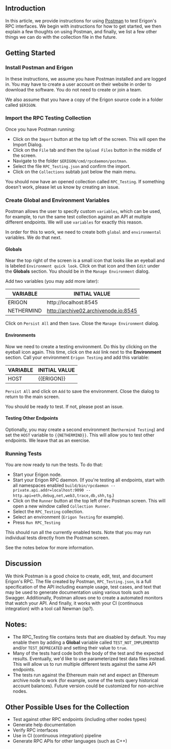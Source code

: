 ## Introduction

In this article, we provide instructions for using [Postman](https://www.postman.com/) to test Erigon's RPC interfaces. We begin with instructions for how to get started, we then explain a few thoughts on using Postman, and finally, we list a few other things we can do with the collection file in the future.

## Getting Started

### Install Postman and Erigon

In these instructions, we assume you have Postman installed and are logged in. You may have to create a user account on their website in order to download the software. You do not need to create or join a team.

We also assume that you have a copy of the Erigon source code in a folder called `$ERIGON`.

### Import the RPC Testing Collection

Once you have Postman running:

-   Click on the `Import` button at the top left of the screen. This will open the Import Dialog.
-   Click on the `File` tab and then the `Upload Files` button in the middle of the screen.
-   Navigate to the folder `$ERIGON/cmd/rpcdaemon/postman`.
-   Select the file `RPC_Testing.json` and confirm the import.
-   Click on the `Collections` subtab just below the main menu.

You should now have an opened collection called `RPC_Testing`. If something doesn't work, please let us know by creating an issue.

### Create Global and Environment Variables

Postman allows the user to specify custom `variables`, which can be used, for example, to run the same test collection against an API at multiple different endpoints. We will use `variables` for exactly this reason.

In order for this to work, we need to create both `global` and `environmental` variables. We do that next.

#### Globals

Near the top right of the screen is a small icon that looks like an eyeball and is labeled `Environment quick look`. Click on that icon and then `Edit` under the **Globals** section. You should be in the `Manage Environment` dialog.

Add two variables (you may add more later):

| VARIABLE   | INITIAL VALUE                        |
| ---------- | ------------------------------------ |
| ERIGON     | http://localhost:8545                |
| NETHERMIND | http://archive02.archivenode.io:8545 |

Click on `Persist All` and then `Save`. Close the `Manage Environment` dialog.

#### Environments

Now we need to create a testing environment. Do this by clicking on the eyeball icon again. This time, click on the `Add` link next to the **Environment** section. Call your environment `Erigon Testing` and add this variable:

| VARIABLE | INITIAL VALUE |
| -------- | ------------- |
| HOST     | {{ERIGON}}    |

`Persist All` and click on `Add` to save the environment. Close the dialog to return to the main screen.

You should be ready to test. If not, please post an issue.

#### Testing Other Endpoints

Optionally, you may create a second environment (`Nethermind Testing`) and set the `HOST` variable to `{{NETHERMIND}}`. This will allow you to test other endpoints. We leave that as an exercise.

### Running Tests

You are now ready to run the tests. To do that:

-   Start your Erigon node.
-   Start your Erigon RPC daemon. (If you're testing all endpoints, start with all namespaces enabled `build/bin/rpcdaemon --private.api.addr=localhost:9090 --http.api=eth,debug,net,web3,trace,db,shh,tg`.)
-   Click on the `Runner` button at the top left of the Postman screen. This will open a new window called `Collection Runner`.
-   Select the `RPC_Testing` collection.
-   Select an environment (`Erigon Testing` for example).
-   Press `Run RPC_Testing`

This should run all the currently enabled tests. Note that you may run individual tests directly from the Postman screen.

See the notes below for more information.

## Discussion

We think Postman is a good choice to create, edit, test, and document Erigon's RPC. The file created by Postman, `RPC_Testing.json`, is a full specification of the API including example usage, test cases, and text that may be used to generate documentation using various tools such as Swagger. Additionally, Postman allows one to create a automated monitors that watch your API. And finally, it works with your CI (continuous integration) with a tool call Newman (sp?).

## Notes:

-   The RPC_Testing file contains tests that are disabled by default. You may enable them by adding a **Global** variable called `TEST_NOT_IMPLEMENTED` and/or `TEST_DEPRECATED` and setting their value to `true`.
-   Many of the tests hard code both the body of the test and the expected results. Eventually, we'd like to use parameterized test data files instead. This will allow us to run multiple different tests against the same API endpoints.
-   The tests run against the Ethereum main net and expect an Ethereum archive node to work (for example, some of the tests query historical account balances). Future version could be customized for non-archive nodes.

## Other Possible Uses for the Collection

-   Test against other RPC endpoints (including other nodes types)
-   Generate help documentation
-   Verify RPC interfaces
-   Use in CI (continuous integration) pipeline
-   Generate RPC APIs for other languages (such as C++)
